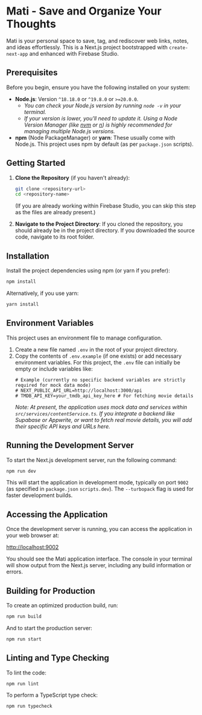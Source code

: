 
# Mati - Save and Organize Your Thoughts

Mati is your personal space to save, tag, and rediscover web links, notes, and ideas effortlessly. This is a Next.js project bootstrapped with `create-next-app` and enhanced with Firebase Studio.

## Prerequisites

Before you begin, ensure you have the following installed on your system:

*   **Node.js**: Version `^18.18.0` or `^19.8.0` or `>=20.0.0`.
    *   _You can check your Node.js version by running `node -v` in your terminal._
    *   _If your version is lower, you'll need to update it. Using a Node Version Manager (like [nvm](https://github.com/nvm-sh/nvm) or [n](https://github.com/tj/n)) is highly recommended for managing multiple Node.js versions._
*   **npm** (Node PackageManager) or **yarn**: These usually come with Node.js. This project uses npm by default (as per `package.json` scripts).

## Getting Started

1.  **Clone the Repository** (if you haven't already):
    ```bash
    git clone <repository-url>
    cd <repository-name>
    ```
    (If you are already working within Firebase Studio, you can skip this step as the files are already present.)

2.  **Navigate to the Project Directory**:
    If you cloned the repository, you should already be in the project directory. If you downloaded the source code, navigate to its root folder.

## Installation

Install the project dependencies using npm (or yarn if you prefer):

```bash
npm install
```

Alternatively, if you use yarn:

```bash
yarn install
```

## Environment Variables

This project uses an environment file to manage configuration.

1.  Create a new file named `.env` in the root of your project directory.
2.  Copy the contents of `.env.example` (if one exists) or add necessary environment variables. For this project, the `.env` file can initially be empty or include variables like:
    ```env
    # Example (currently no specific backend variables are strictly required for mock data mode)
    # NEXT_PUBLIC_API_URL=http://localhost:3000/api
    # TMDB_API_KEY=your_tmdb_api_key_here # For fetching movie details
    ```
    *Note: At present, the application uses mock data and services within `src/services/contentService.ts`. If you integrate a backend like Supabase or Appwrite, or want to fetch real movie details, you will add their specific API keys and URLs here.*

## Running the Development Server

To start the Next.js development server, run the following command:

```bash
npm run dev
```

This will start the application in development mode, typically on port `9002` (as specified in `package.json` `scripts.dev`). The `--turbopack` flag is used for faster development builds.

## Accessing the Application

Once the development server is running, you can access the application in your web browser at:

[http://localhost:9002](http://localhost:9002)

You should see the Mati application interface. The console in your terminal will show output from the Next.js server, including any build information or errors.

## Building for Production

To create an optimized production build, run:

```bash
npm run build
```

And to start the production server:

```bash
npm run start
```

## Linting and Type Checking

To lint the code:

```bash
npm run lint
```

To perform a TypeScript type check:

```bash
npm run typecheck
```

